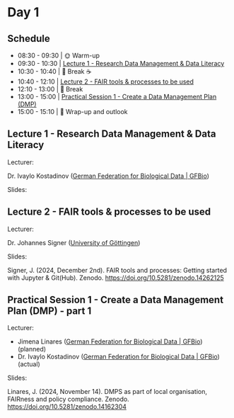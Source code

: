 # Day 1

## Schedule

* 08:30 - 09:30 | :sun_with_face: Warm-up
* 09:30 - 10:30 | [Lecture 1 - Research Data Management & Data Literacy](lecture1/lecture1.md)
* 10:30 - 10:40 | :tea: Break :coffee:
* 10:40 - 12:10 | [Lecture 2 - FAIR tools & processes to be used](lecture2/lecture2.md)
* 12:10 - 13:00 | :fork_and_knife: Break
* 13:00 - 15:00 | [Practical Session 1 - Create a Data Management Plan (DMP)](practical_session1/practical_session1.md)
* 15:00 - 15:10 | 📌 Wrap-up and outlook


## Lecture 1 - Research Data Management & Data Literacy

Lecturer: 

Dr. Ivaylo Kostadinov ([German Federation for Biological Data | GFBio](https://www.gfbio.org/))

Slides:



## Lecture 2 - FAIR tools & processes to be used

Lecturer: 

Dr. Johannes Signer ([University of Göttingen](https://www.uni-goettingen.de/))

Slides:

Signer, J. (2024, December 2nd). FAIR tools and processes: Getting started with Jupyter & Git(Hub). Zenodo. https://doi.org/10.5281/zenodo.14262125


## Practical Session 1 - Create a Data Management Plan (DMP) - part 1

Lecturer: 

* Jimena Linares ([German Federation for Biological Data | GFBio](https://www.gfbio.org/))(planned)
* Dr. Ivaylo Kostadinov ([German Federation for Biological Data | GFBio](https://www.gfbio.org/))(actual)

Slides:

Linares, J. (2024, November 14). DMPS as part of local organisation, FAIRness and policy compliance. Zenodo. https://doi.org/10.5281/zenodo.14162304



